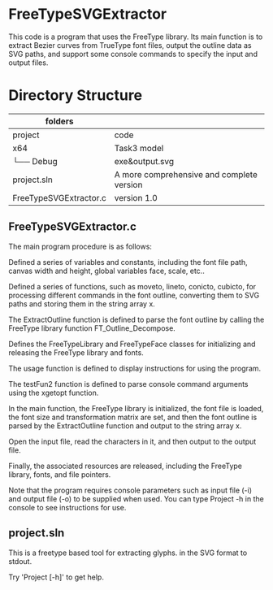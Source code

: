 # FreeTypeSVGExtractor

This code is a program that uses the FreeType library. Its main function is to extract Bezier curves from TrueType font files, output the outline data as SVG paths, and support some console commands to specify the input and output files.


# Directory Structure
| folders               |                   |
|-----------------------|-------------------|
| project               |  code             |
| x64      | Task3 model       | 
| └── Debug           | exe&output.svg  |
| project.sln    | A more comprehensive and complete version |
| FreeTypeSVGExtractor.c  | version 1.0 |

## FreeTypeSVGExtractor.c

The main program procedure is as follows:

Defined a series of variables and constants, including the font file path, canvas width and height, global variables face, scale, etc..

Defined a series of functions, such as moveto, lineto, conicto, cubicto, for processing different commands in the font outline, converting them to SVG paths and storing them in the string array x.

The ExtractOutline function is defined to parse the font outline by calling the FreeType library function FT_Outline_Decompose.

Defines the FreeTypeLibrary and FreeTypeFace classes for initializing and releasing the FreeType library and fonts.

The usage function is defined to display instructions for using the program.

The testFun2 function is defined to parse console command arguments using the xgetopt function.

In the main function, the FreeType library is initialized, the font file is loaded, the font size and transformation matrix are set, and then the font outline is parsed by the ExtractOutline function and output to the string array x.

Open the input file, read the characters in it, and then output to the output file.

Finally, the associated resources are released, including the FreeType library, fonts, and file pointers.

Note that the program requires console parameters such as input file (-i) and output file (-o) to be supplied when used. You can type Project -h in the console to see instructions for use.

## project.sln

This is a freetype based tool for extracting glyphs. in the SVG format to stdout.

Try 'Project [-h]' to get help.